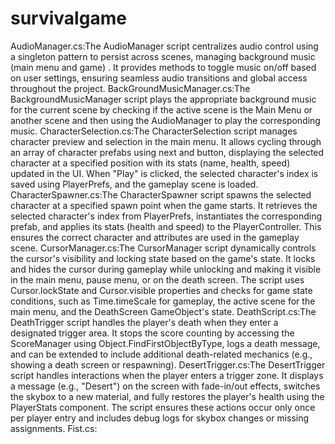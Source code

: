 # survivalgame
AudioManager.cs:The AudioManager script centralizes audio control using a singleton pattern to persist across scenes, managing background music (main menu and game) . It provides methods to toggle music on/off based on user settings, ensuring seamless audio transitions and global access throughout the project.
BackGroundMusicManager.cs:The BackgroundMusicManager script plays the appropriate background music for the current scene by checking if the active scene is the Main Menu or another scene and then using the AudioManager to play the corresponding music.
CharacterSelection.cs:The CharacterSelection script manages character preview and selection in the main menu. It allows cycling through an array of character prefabs using next and button, displaying the selected character at a specified position with its stats (name, health, speed) updated in the UI. When "Play" is clicked, the selected character's index is saved using PlayerPrefs, and the gameplay scene is loaded.
CharacterSpawner.cs:The CharacterSpawner script spawns the selected character at a specified spawn point when the game starts. It retrieves the selected character's index from PlayerPrefs, instantiates the corresponding prefab, and applies its stats (health and speed) to the PlayerController. This ensures the correct character and attributes are used in the gameplay scene.
CursorManager.cs:The CursorManager script dynamically controls the cursor's visibility and locking state based on the game's state. It locks and hides the cursor during gameplay while unlocking and making it visible in the main menu, pause menu, or on the death screen. The script uses Cursor.lockState and Cursor.visible properties and checks for game state conditions, such as Time.timeScale for gameplay, the active scene for the main menu, and the DeathScreen GameObject's state.
DeathScript.cs:The DeathTrigger script handles the player's death when they enter a designated trigger area. It stops the score counting by accessing the ScoreManager using Object.FindFirstObjectByType, logs a death message, and can be extended to include additional death-related mechanics (e.g., showing a death screen or respawning).
DesertTrigger.cs:The DesertTrigger script handles interactions when the player enters a trigger zone. It displays a message (e.g., "Desert") on the screen with fade-in/out effects, switches the skybox to a new material, and fully restores the player's health using the PlayerStats component. The script ensures these actions occur only once per player entry and includes debug logs for skybox changes or missing assignments.
Fist.cs:
